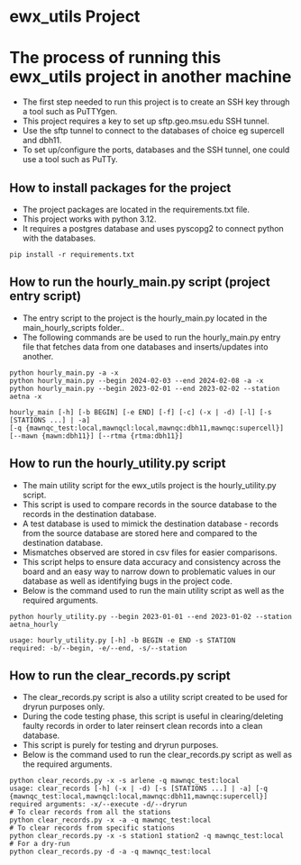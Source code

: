 # ewx_utils Project

# The process of running this ewx_utils project in another machine
- The first step needed to run this project is to create an SSH key through a tool such as PuTTYgen.
- This project requires a key to set up sftp.geo.msu.edu SSH tunnel.
- Use the sftp tunnel to connect to the databases of choice eg supercell and dbh11.
- To set up/configure the ports, databases and the SSH tunnel, one could use a tool such as PuTTy.

## How to install packages for the project
- The project packages are located in the requirements.txt file.
- This project works with python 3.12.
- It requires a postgres database and uses pyscopg2 to connect python with the databases.

```
pip install -r requirements.txt
```

## How to run the hourly_main.py script (project entry script)
- The entry script to the project is the hourly_main.py located in the main_hourly_scripts folder..
- The following commands are be used to run the hourly_main.py entry file that fetches data from one databases and inserts/updates into another.
```
python hourly_main.py -a -x
python hourly_main.py --begin 2024-02-03 --end 2024-02-08 -a -x
python hourly_main.py --begin 2023-02-01 --end 2023-02-02 --station aetna -x

hourly_main [-h] [-b BEGIN] [-e END] [-f] [-c] (-x | -d) [-l] [-s [STATIONS ...] | -a]
[-q {mawnqc_test:local,mawnqcl:local,mawnqc:dbh11,mawnqc:supercell}] [--mawn {mawn:dbh11}] [--rtma {rtma:dbh11}]
```
## How to run the hourly_utility.py script
- The main utility script for the ewx_utils project is the hourly_utility.py script.
- This script is used to compare records in the source database to the records in the destination database.
- A test database is used to mimick the destination database - records from the source database are stored here and compared to the destination database.
- Mismatches observed are stored in csv files for easier comparisons.
- This script helps to ensure data accuracy and consistency across the board and an easy way to narrow down to problematic values in our database as well as identifying bugs in the project code.
- Below is the command used to run the main utility script as well as the required arguments.

```
python hourly_utility.py --begin 2023-01-01 --end 2023-01-02 --station aetna_hourly

usage: hourly_utility.py [-h] -b BEGIN -e END -s STATION
required: -b/--begin, -e/--end, -s/--station
```

## How to run the clear_records.py script
- The clear_records.py script is also a utility script created to be used for dryrun purposes only.
- During the code testing phase, this script is useful in clearing/deleting faulty records in order to later reinsert clean records into a clean database.
- This script is purely for testing and dryrun purposes.
- Below is the command used to run the clear_records.py script as well as the required arguments.

```
python clear_records.py -x -s arlene -q mawnqc_test:local
usage: clear_records [-h] (-x | -d) [-s [STATIONS ...] | -a] [-q {mawnqc_test:local,mawnqcl:local,mawnqc:dbh11,mawnqc:supercell}]
required arguments: -x/--execute -d/--dryrun
# To clear records from all the stations
python clear_records.py -x -a -q mawnqc_test:local
# To clear records from specific stations
python clear_records.py -x -s station1 station2 -q mawnqc_test:local
# For a dry-run
python clear_records.py -d -a -q mawnqc_test:local
```





